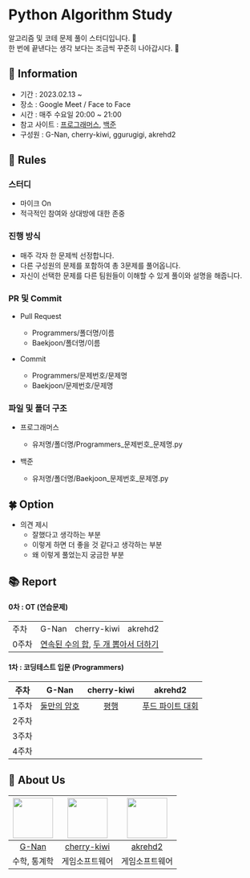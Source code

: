 # Python Algorithm Study

알고리즘 및 코테 문제 풀이 스터디입니다. 💜 <br>
한 번에 끝낸다는 생각 보다는 조금씩 꾸준히 나아갑시다. 💪

## 👋 Information

- 기간 : 2023.02.13 ~
- 장소 : Google Meet / Face to Face 
- 시간 : 매주 수요일 20:00 ~ 21:00
- 참고 사이트 : [프로그래머스](https://programmers.co.kr/), [백준](https://www.acmicpc.net/)
- 구성원 : G-Nan, cherry-kiwi, ggurugigi, akrehd2




## 🌳 Rules

### 스터디
- 마이크 On
- 적극적인 참여와 상대방에 대한 존중

### 진행 방식
- 매주 각자 한 문제씩 선정합니다.
- 다른 구성원의 문제를 포함하여 총 3문제를 풀어옵니다.
- 자신이 선택한 문제를 다른 팀원들이 이해할 수 있게 풀이와 설명을 해줍니다.

### PR 및 Commit
- Pull Request
  - Programmers/폴더명/이름
  - Baekjoon/폴더명/이름

- Commit
  - Programmers/문제번호/문제명
  - Baekjoon/문제번호/문제명
 
### 파일 및 폴더 구조
- 프로그래머스
  - 유저명/폴더명/Programmers_문제번호_문제명.py
  
- 백준
  - 유저명/폴더명/Baekjoon_문제번호_문제명.py

## 🍀 Option

- 의견 제시
  - 잘했다고 생각하는 부분
  - 이렇게 하면 더 좋을 것 같다고 생각하는 부분
  - 왜 이렇게 풀었는지 궁금한 부분

## 📚 Report

#### 0차 : OT (연습문제)
<table>
  <tr>
    <td>주차</td>
    <td>G-Nan</td>
    <td>cherry-kiwi</td>
    <td>akrehd2</td>
  </tr>
  <tr>
    <td>0주차</td>
    <td colspan="4">
    <a href="https://school.programmers.co.kr/learn/courses/30/lessons/120923">연속된 수의 합</a>, 
    <a href="https://school.programmers.co.kr/learn/courses/30/lessons/68644">두 개 뽑아서 더하기</a>
    </td>
  </tr>
</table>

#### 1차 : 코딩테스트 입문 (Programmers)
|주차|G-Nan|cherry-kiwi|akrehd2|
|:---:|:---:|:---:|:---:|
|1주차|[둘만의 암호](https://school.programmers.co.kr/learn/courses/30/lessons/155652)|[평행](https://school.programmers.co.kr/learn/courses/30/lessons/120875)|[푸드 파이트 대회](https://school.programmers.co.kr/learn/courses/30/lessons/120924)|
|2주차|||
|3주차|||
|4주차|||




## 🍻 About Us
|<img src="https://github.com/G-nan.png" width="80">|<img src="https://github.com/cherry-kiwi.png" width="80">|<img src="https://github.com/akrehd2.png" width="80">|
|:---:|:---:|:---:|
|[G-Nan](https://github.com/G-Nan)|[cherry-kiwi](https://github.com/cherry-kiwi)|[akrehd2](https://github.com/akrehd2)|
|수학, 통계학|게임소프트웨어|게임소프트웨어|
